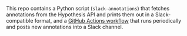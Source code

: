 This repo contains a Python script (`slack-annotations`) that fetches
annotations from the Hypothesis API and prints them out in a Slack-compatible
format, and a [GitHub Actions workflow](.github/workflows/notify.yml) that runs
periodically and posts new annotations into a Slack channel.
